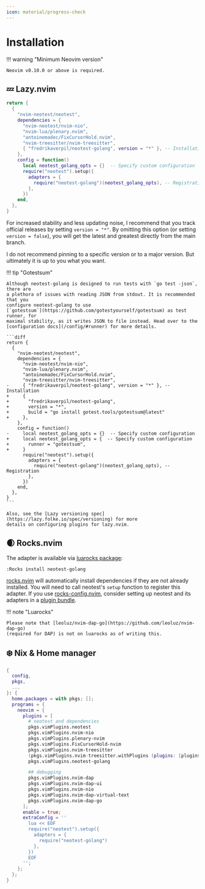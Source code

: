 ```yaml
---
icon: material/progress-check
---
```


# Installation

!!! warning "Minimum Neovim version"

    Neovim v0.10.0 or above is required.

## 💤 Lazy.nvim

```lua
return {
  {
    "nvim-neotest/neotest",
    dependencies = {
      "nvim-neotest/nvim-nio",
      "nvim-lua/plenary.nvim",
      "antoinemadec/FixCursorHold.nvim",
      "nvim-treesitter/nvim-treesitter",
      { "fredrikaverpil/neotest-golang", version = "*" }, -- Installation
    },
    config = function()
      local neotest_golang_opts = {}  -- Specify custom configuration
      require("neotest").setup({
        adapters = {
          require("neotest-golang")(neotest_golang_opts), -- Registration
        },
      })
    end,
  },
}
```

For increased stability and less updating noise, I recommend that you track
official releases by setting `version = "*"`. By omitting this option (or
setting `version = false`), you will get the latest and greatest directly from
the main branch.

I do not recommend pinning to a specific version or to a major version. But
ultimately it is up to you what you want.

!!! tip "Gotestsum"

    Although neotest-golang is designed to run tests with `go test -json`, there are
    a plethora of issues with reading JSON from stdout. It is recommended that you
    configure neotest-golang to use
    [`gotestsum`](https://github.com/gotestyourself/gotestsum) as test runner, for
    maximal stability, as it writes JSON to file instead. Head over to the
    [configuration docs](/config/#runner) for more details.

    ```diff
    return {
      {
        "nvim-neotest/neotest",
        dependencies = {
          "nvim-neotest/nvim-nio",
          "nvim-lua/plenary.nvim",
          "antoinemadec/FixCursorHold.nvim",
          "nvim-treesitter/nvim-treesitter",
    -     { "fredrikaverpil/neotest-golang", version = "*" }, -- Installation
    +     {
    +       "fredrikaverpil/neotest-golang",
    +       version = "*",
    +       build = "go install gotest.tools/gotestsum@latest"
    +     },
        },
        config = function()
    -     local neotest_golang_opts = {}  -- Specify custom configuration
    +     local neotest_golang_opts = {  -- Specify custom configuration
    +       runner = "gotestsum",
    +     }
          require("neotest").setup({
            adapters = {
              require("neotest-golang")(neotest_golang_opts), -- Registration
            },
          })
        end,
      },
    }
    ```

    Also, see the [Lazy versioning spec](https://lazy.folke.io/spec/versioning) for more
    details on configuring plugins for lazy.nvim.

## 🌒 Rocks.nvim

The adapter is available via
[luarocks package](https://luarocks.org/modules/fredrikaverpil/neotest-golang):

```vim
:Rocks install neotest-golang
```

[rocks.nvim](https://github.com/nvim-neorocks/rocks.nvim) will automatically
install dependencies if they are not already installed. You will need to call
neotest's `setup` function to register this adapter. If you use
[rocks-config.nvim](https://github.com/nvim-neorocks/rocks-config.nvim),
consider setting up neotest and its adapters in a
[plugin bundle](https://github.com/nvim-neorocks/rocks-config.nvim?tab=readme-ov-file#plugin-bundles).

!!! note "Luarocks"

    Please note that [leoluz/nvim-dap-go](https://github.com/leoluz/nvim-dap-go)
    (required for DAP) is not on luarocks as of writing this.

## ❄️ Nix & Home manager

```nix
{
  config,
  pkgs,
  ...
}: {
  home.packages = with pkgs; [];
  programs = {
    neovim = {
      plugins = [
        # neotest and dependencies
        pkgs.vimPlugins.neotest
        pkgs.vimPlugins.nvim-nio
        pkgs.vimPlugins.plenary-nvim
        pkgs.vimPlugins.FixCursorHold-nvim
        pkgs.vimPlugins.nvim-treesitter
        (pkgs.vimPlugins.nvim-treesitter.withPlugins (plugins: [plugins.go]))
        pkgs.vimPlugins.neotest-golang

        ## debugging
        pkgs.vimPlugins.nvim-dap
        pkgs.vimPlugins.nvim-dap-ui
        pkgs.vimPlugins.nvim-nio
        pkgs.vimPlugins.nvim-dap-virtual-text
        pkgs.vimPlugins.nvim-dap-go
      ];
      enable = true;
      extraConfig = ''
        lua << EOF
        require("neotest").setup({
          adapters = {
            require("neotest-golang")
          },
        })
        EOF
      '';
    };
  };
}
```

